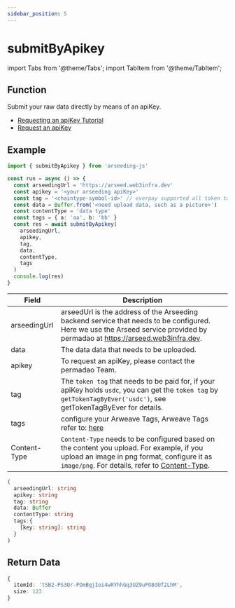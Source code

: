 ```yaml
---
sidebar_position: 5
---
```


# submitByApikey

import Tabs from '@theme/Tabs';
import TabItem from '@theme/TabItem';

## Function

Submit your raw data directly by means of an apiKey.

* [Requesting an apiKey Tutorial](../../other/arseeding%20apiKey.md)
* [Request an apiKey](https://apikey.web3infra.dev/)

## Example

```ts
import { submitByApikey } from 'arseeding-js'

const run = async () => {
  const arseedingUrl = 'https://arseed.web3infra.dev'
  const apikey = '<your arseeding apiKey>'
  const tag = '<chaintype-symbol-id>' // everpay supported all token tag (chainType-symbol-id)
  const data = Buffer.from('<need upload data, such as a picture>')
  const contentType = 'data type'
  const tags = { a: 'aa', b: 'bb' }
  const res = await submitByApikey(
    arseedingUrl,
    apikey,
    tag,
    data,
    contentType,
    tags
  )
  console.log(res)
}
```

<Tabs>
<TabItem value="field" label="Params" default>

| Field        | Description                                                                                                                                                                                                                                                                             |
| ------------ | --------------------------------------------------------------------------------------------------------------------------------------------------------------------------------------------------------------------------------------------------------------------------------------- |
| arseedingUrl | arseedUrl is the address of the Arseeding backend service that needs to be configured. Here we use the Arseed service provided by permadao at https://arseed.web3infra.dev.                                                                                                             |
| data         | The data data that needs to be uploaded.                                                                                                                                                                                                                                                |
| apikey       | To request an apiKey, please contact the permadao Team.                                                                                                                                                                                                                                 |
| tag          | The `token tag` that needs to be paid for, if your apiKey holds `usdc`, you can get the `token tag` by `getTokenTagByEver('usdc')`, see getTokenTagByEver for details. |
| tags         | configure your Arweave Tags, Arweave Tags refer to: [here](../../other/tags.md)                                                                                                                                                                                                         |
| Content-Type | `Content-Type` needs to be configured based on the content you upload. For example, if you upload an image in png format, configure it as `image/png`. For details, refer to [Content-Type](../../other/tags.md#content-type).                                                          |

</TabItem>
<TabItem value="type" label="Type">

```ts
(
  arseedingUrl: string
  apikey: string
  tag: string
  data: Buffer
  contentType: string
  tags:{
    [key: string]: string
  }
)
```

</TabItem>
</Tabs>

## Return Data

```ts
{
  itemId: 'tSB2-PS3Qr-POmBgjIoi4wRYhhGq3UZ9uPO8dUf2LhM',
  size: 123
}
```
